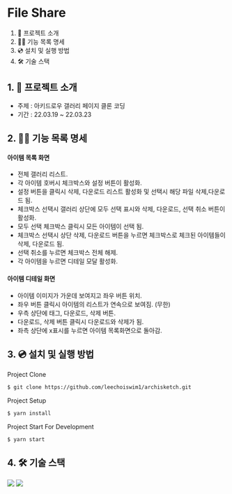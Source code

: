 # File Share

1. 💁 프로젝트 소개
2. 👩‍💻 기능 목록 명세
3. 💿 설치 및 실행 방법
4. 🛠️ 기술 스택

## 1. 💁 프로젝트 소개

- 주제 : 아키드로우 갤러리 페이지 클론 코딩
- 기간 : 22.03.19 ~ 22.03.23

## 2. 👩‍💻 기능 목록 명세

#### 아이템 목록 화면

- 전체 갤러리 리스트.
- 각 아이템 호버시 체크박스와 설정 버튼이 활성화.
- 설정 버튼을 클릭시 삭제, 다운로드 리스트 활성화 및 선택시 해당 파일 삭제,다운로드 됨.
- 체크박스 선택시 갤러리 상단에 모두 선택 표시와 삭제, 다운로드, 선택 취소 버튼이 활성화.
- 모두 선택 체크박스 클릭시 모든 아이템이 선택 됨.
- 체크박스 선택시 상단 삭제, 다운로드 버튼을 누르면 체크박스로 체크된 아이템들이 삭제, 다운로드 됨.
- 선택 취소를 누르면 체크박스 전체 해제.
- 각 아이템을 누르면 디테일 모달 활성화.

#### 아이템 디테일 화면

- 아이템 이미지가 가운데 보여지고 좌우 버튼 위치.
- 좌우 버튼 클릭시 아이템의 리스트가 연속으로 보여짐. (무한)
- 우측 상단에 태그, 다운로드, 삭제 버튼.
- 다운로드, 삭제 버튼 클릭시 다운로드와 삭제가 됨.
- 좌측 상단에 x표시를 누르면 아이템 목록화면으로 돌아감.

## 3. 💿 설치 및 실행 방법

Project Clone

```bash
$ git clone https://github.com/leechoiswim1/archisketch.git

```

Project Setup

```bash
$ yarn install
```

Project Start For Development

```bash
$ yarn start
```

## 4. 🛠️ 기술 스택

<div>
  <img src="https://img.shields.io/badge/react-61DAFB?style=for-the-badge&logo=react&logoColor=black"/>
  <img src="https://img.shields.io/badge/typescript-yellow?style=for-the-badge&logo=typescript&logoColor=white/">
</div>
